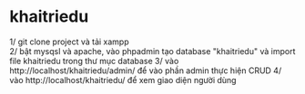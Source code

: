 # khaitriedu
1/ git clone project và tải xampp
</br>
2/  bật  mysqsl và apache, vào phpadmin tạo database "khaitriedu" và import file khaitriedu trong thư mục database
3/ vào http://localhost/khaitriedu/admin/ để vào phần admin thực hiện CRUD
4/ vào http://localhost/khaitriedu/ để xem giao diện người dùng 
